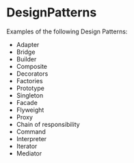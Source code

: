 # DesignPatterns
Examples of the following Design Patterns:
- Adapter
- Bridge
- Builder
- Composite
- Decorators
- Factories
- Prototype
- Singleton 
- Facade
- Flyweight
- Proxy
- Chain of responsibility
- Command
- Interpreter
- Iterator
- Mediator

